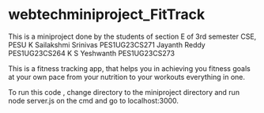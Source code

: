 # webtechminiproject_FitTrack

This is a miniproject done by the students of section E of 3rd semester CSE, PESU
K Sailakshmi Srinivas PES1UG23CS271
Jayanth Reddy PES1UG23CS264
K S Yeshwanth PES1UG23CS273

This is a fitness tracking app, that helps you in achieving you fitness goals at your own pace from your nutrition to your workouts everything in one.


To run this code , change directory to the miniproject directory and run node server.js on the cmd and go to localhost:3000.
